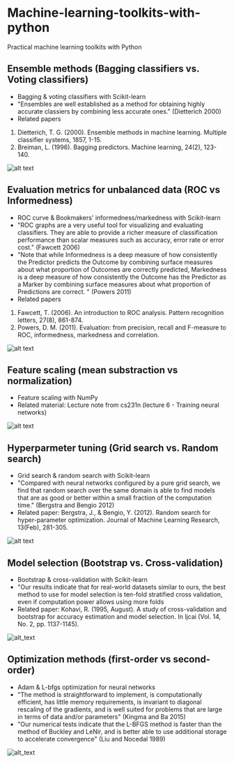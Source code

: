 # Machine-learning-toolkits-with-python
Practical machine learning toolkits with Python 

## Ensemble methods (Bagging classifiers vs. Voting classifiers)

- Bagging & voting classifiers with Scikit-learn
- "Ensembles are well established as a method for obtaining highly accurate classiers by combining less accurate ones." (Dietterich 2000)
- Related papers
 1) Dietterich, T. G. (2000). Ensemble methods in machine learning. Multiple classifier systems, 1857, 1-15.
 2) Breiman, L. (1996). Bagging predictors. Machine learning, 24(2), 123-140.

![alt text](http://www.datakit.cn/images/machinelearning/EnsembleLearning_Combining_classifiers.jpg)

## Evaluation metrics for unbalanced data (ROC vs Informedness)

- ROC curve & Bookmakers' informedness/markedness with Scikit-learn
- "ROC graphs are a very useful tool for visualizing and evaluating classifiers. They are able to provide a richer measure of classification performance than scalar measures such as accuracy, error rate or error cost." (Fawcett 2006)
- "Note that while Informedness is a deep measure of how consistently the Predictor predicts the Outcome by combining surface measures about what proportion of Outcomes are correctly predicted, Markedness is a deep measure of how consistently the Outcome has the Predictor as a Marker by combining surface measures about what proportion of Predictions are correct. " (Powers 2011)
- Related papers
 1) Fawcett, T. (2006). An introduction to ROC analysis. Pattern recognition letters, 27(8), 861-874.
 2) Powers, D. M. (2011). Evaluation: from precision, recall and F-measure to ROC, informedness, markedness and correlation.
 
![alt text](https://upload.wikimedia.org/wikipedia/commons/thumb/4/4f/ROC_curves.svg/300px-ROC_curves.svg.png)

## Feature scaling (mean substraction vs normalization)

- Feature scaling with NumPy
- Related material: Lecture note from cs231n (lecture 6 - Training neural networks) 

![alt text](http://cs231n.github.io/assets/nn2/prepro1.jpeg)

## Hyperparmeter tuning (Grid search vs. Random search)

- Grid search & random search with Scikit-learn
- "Compared with neural networks configured by a pure grid search, we find that random search over the same domain is able to find models that are as good or better within a small fraction of the computation time." (Bergstra and Bengio 2012)
- Related paper: Bergstra, J., & Bengio, Y. (2012). Random search for hyper-parameter optimization. Journal of Machine Learning Research, 13(Feb), 281-305.

![alt text](https://cdn-images-1.medium.com/max/1600/1*ZTlQm_WRcrNqL-nLnx6GJA.png)


## Model selection (Bootstrap vs. Cross-validation)

- Bootstrap & cross-validation with Scikit-learn
- "Our results indicate that for real-world datasets similar to ours, the best method to use for model selection is ten-fold stratified cross validation, even if computation power allows using more folds
- Related paper: Kohavi, R. (1995, August). A study of cross-validation and bootstrap for accuracy estimation and model selection. In Ijcai (Vol. 14, No. 2, pp. 1137-1145).

![alt_text](https://sebastianraschka.com/images/faq/evaluate-a-model/k-fold.png)


## Optimization methods (first-order vs second-order)

- Adam & L-bfgs optimization for neural networks
- "The method is straightforward to implement, is computationally efficient, has little memory requirements, is invariant to diagonal rescaling of the gradients, and is well suited for problems that are large in terms of data and/or parameters" (Kingma and Ba 2015)
- "Our numerical tests indicate that the L-BFGS method is faster than the method of Buckley and LeNir, and is better able to use additional storage to accelerate convergence" (Liu and Nocedal 1989)

![alt_text](http://i.imgur.com/pD0hWu5.gif?1)
